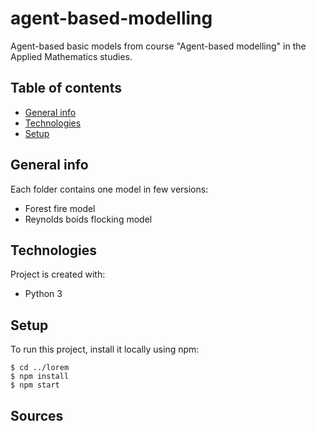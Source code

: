 # agent-based-modelling
Agent-based basic models from course "Agent-based modelling" in the Applied Mathematics studies.


## Table of contents
* [General info](#general-info)
* [Technologies](#technologies)
* [Setup](#setup)

## General info
Each folder contains one model in few versions:
* Forest fire model
* Reynolds boids flocking model
	
## Technologies
Project is created with:
* Python 3
	
## Setup
To run this project, install it locally using npm:

```
$ cd ../lorem
$ npm install
$ npm start
```

## Sources
